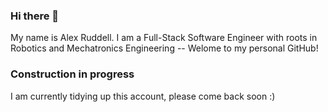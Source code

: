 ### Hi there 🌈

My name is Alex Ruddell. I am a Full-Stack Software Engineer with roots in Robotics and Mechatronics Engineering -- Welome to my personal GitHub!

### Construction in progress 
I am currently tidying up this account, please come back soon :)
